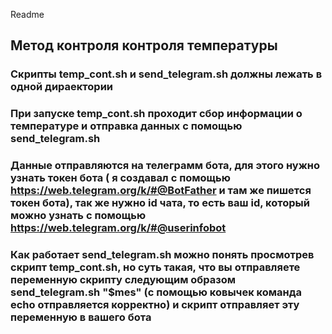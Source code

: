 Readme
## Метод контроля контроля температуры
### Скрипты temp_cont.sh и send_telegram.sh должны лежать в одной дираектории
### При запуске temp_cont.sh проходит сбор информации о температуре и отправка данных с помощью send_telegram.sh
### Данные отправляются на телеграмм бота, для этого нужно узнать токен бота ( я создавал с помощью https://web.telegram.org/k/#@BotFather и там же пишется токен бота), так же нужно id чата, то есть ваш id, который можно узнать с помощью https://web.telegram.org/k/#@userinfobot
### Как работает send_telegram.sh можно понять просмотрев скрипт temp_cont.sh, но суть такая, что вы отправляете переменную скрипту следующим образом send_telegram.sh "$mes" (с помощью ковычек команда echo отправляется корректно) и скрипт отправляет эту переменную в вашего бота